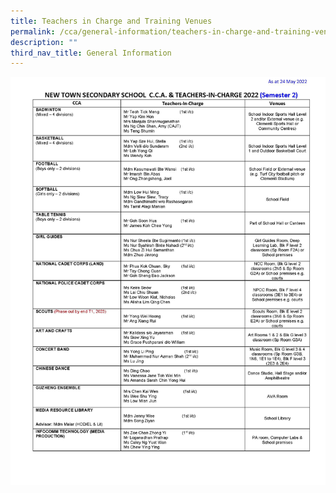 ```yaml
---
title: Teachers in Charge and Training Venues
permalink: /cca/general-information/teachers-in-charge-and-training-venues/
description: ""
third_nav_title: General Information
---
```

![](/images/CCA%20Deployment%202022%20Sem%202.jpg)